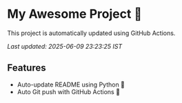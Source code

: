 # My Awesome Project 🚀

This project is automatically updated using GitHub Actions.

_Last updated: 2025-06-09 23:23:25 IST_

## Features
- Auto-update README using Python 🐍
- Auto Git push with GitHub Actions 🤖
